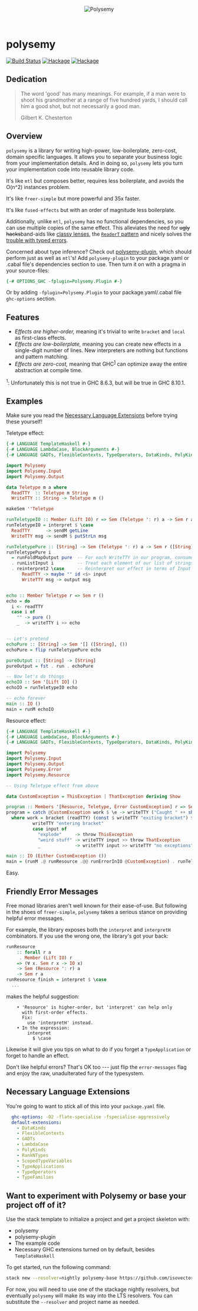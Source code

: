 <p align="center">
<img src="https://raw.githubusercontent.com/isovector/polysemy/master/polysemy.png" alt="Polysemy" title="Polysemy">
</p>

<p>&nbsp;</p>

# polysemy

[![Build Status](https://api.travis-ci.org/isovector/polysemy.svg?branch=master)](https://travis-ci.org/isovector/polysemy)
[![Hackage](https://img.shields.io/hackage/v/polysemy.svg?logo=haskell&label=polysemy)](https://hackage.haskell.org/package/polysemy)
[![Hackage](https://img.shields.io/hackage/v/polysemy-plugin.svg?logo=haskell&label=polysemy-plugin)](https://hackage.haskell.org/package/polysemy-plugin)

## Dedication

> The word 'good' has many meanings. For example, if a man were to shoot his
> grandmother at a range of five hundred yards, I should call him a good shot,
> but not necessarily a good man.
>
> Gilbert K. Chesterton


## Overview

`polysemy` is a library for writing high-power, low-boilerplate, zero-cost,
domain specific languages. It allows you to separate your business logic from
your implementation details. And in doing so, `polysemy` lets you turn your
implementation code into reusable library code.

It's like `mtl` but composes better, requires less boilerplate, and avoids the
O(n^2) instances problem.

It's like `freer-simple` but more powerful and 35x faster.

It's like `fused-effects` but with an order of magnitude less boilerplate.

Additionally, unlike `mtl`, `polysemy` has no functional dependencies, so you
can use multiple copies of the same effect. This alleviates the need for ~~ugly
hacks~~band-aids like [classy
lenses](http://hackage.haskell.org/package/lens-4.17.1/docs/Control-Lens-TH.html#v:makeClassy),
the [`ReaderT`
pattern](https://www.fpcomplete.com/blog/2017/06/readert-design-pattern) and
nicely solves the [trouble with typed
errors](https://www.parsonsmatt.org/2018/11/03/trouble_with_typed_errors.html).

Concerned about type inference? Check out
[polysemy-plugin](https://github.com/isovector/polysemy/tree/master/polysemy-plugin),
which should perform just as well as `mtl`'s! Add `polysemy-plugin` to your package.yaml
or .cabal file's dependencies section to use. Then turn it on with a pragma in your source-files:

```haskell
{-# OPTIONS_GHC -fplugin=Polysemy.Plugin #-}
```
Or by adding `-fplugin=Polysemy.Plugin` to your package.yaml/.cabal file `ghc-options` section.


## Features

* *Effects are higher-order,* meaning it's trivial to write `bracket` and `local`
    as first-class effects.
* *Effects are low-boilerplate,* meaning you can create new effects in a
    single-digit number of lines. New interpreters are nothing but functions and
    pattern matching.
* *Effects are zero-cost,* meaning that GHC<sup>[1](#fn1)</sup> can optimize
    away the entire abstraction at compile time.


<sup><a name="fn1">1</a></sup>: Unfortunately this is not true in GHC 8.6.3, but
will be true in GHC 8.10.1.


## Examples

Make sure you read the [Necessary Language
Extensions](https://github.com/isovector/polysemy#necessary-language-extensions)
before trying these yourself!

Teletype effect:

```haskell
{-# LANGUAGE TemplateHaskell #-}
{-# LANGUAGE LambdaCase, BlockArguments #-}
{-# LANGUAGE GADTs, FlexibleContexts, TypeOperators, DataKinds, PolyKinds #-}

import Polysemy
import Polysemy.Input
import Polysemy.Output

data Teletype m a where
  ReadTTY  :: Teletype m String
  WriteTTY :: String -> Teletype m ()

makeSem ''Teletype

runTeletypeIO :: Member (Lift IO) r => Sem (Teletype ': r) a -> Sem r a
runTeletypeIO = interpret $ \case
  ReadTTY      -> sendM getLine
  WriteTTY msg -> sendM $ putStrLn msg

runTeletypePure :: [String] -> Sem (Teletype ': r) a -> Sem r ([String], a)
runTeletypePure i
  = runFoldMapOutput pure  -- For each WriteTTY in our program, consume an output by appending it to the list in a ([String], a)
  . runListInput i         -- Treat each element of our list of strings as a line of input
  . reinterpret2 \case     -- Reinterpret our effect in terms of Input and Output
      ReadTTY -> maybe "" id <$> input
      WriteTTY msg -> output msg


echo :: Member Teletype r => Sem r ()
echo = do
  i <- readTTY
  case i of
    "" -> pure ()
    _  -> writeTTY i >> echo


-- Let's pretend
echoPure :: [String] -> Sem '[] ([String], ())
echoPure = flip runTeletypePure echo

pureOutput :: [String] -> [String]
pureOutput = fst . run . echoPure

-- Now let's do things
echoIO :: Sem '[Lift IO] ()
echoIO = runTeletypeIO echo

-- echo forever
main :: IO ()
main = runM echoIO
```


Resource effect:

```haskell
{-# LANGUAGE TemplateHaskell #-}
{-# LANGUAGE LambdaCase, BlockArguments #-}
{-# LANGUAGE GADTs, FlexibleContexts, TypeOperators, DataKinds, PolyKinds, TypeApplications #-}

import Polysemy
import Polysemy.Input
import Polysemy.Output
import Polysemy.Error
import Polysemy.Resource

-- Using Teletype effect from above

data CustomException = ThisException | ThatException deriving Show

program :: Members '[Resource, Teletype, Error CustomException] r => Sem r ()
program = catch @CustomException work $ \e -> writeTTY ("Caught " ++ show e)
  where work = bracket (readTTY) (const $ writeTTY "exiting bracket") $ \input -> do
          writeTTY "entering bracket"
          case input of
            "explode"     -> throw ThisException
            "weird stuff" -> writeTTY input >> throw ThatException
            _             -> writeTTY input >> writeTTY "no exceptions"

main :: IO (Either CustomException ())
main = (runM .@ runResource .@@ runErrorInIO @CustomException) . runTeletypeIO $ program
```

Easy.


## Friendly Error Messages

Free monad libraries aren't well known for their ease-of-use. But following in
the shoes of `freer-simple`, `polysemy` takes a serious stance on providing
helpful error messages.

For example, the library exposes both the `interpret` and `interpretH`
combinators. If you use the wrong one, the library's got your back:

```haskell
runResource
    :: forall r a
     . Member (Lift IO) r
    => (∀ x. Sem r x -> IO x)
    -> Sem (Resource ': r) a
    -> Sem r a
runResource finish = interpret $ \case
  ...
```

makes the helpful suggestion:

```
    • 'Resource' is higher-order, but 'interpret' can help only
      with first-order effects.
      Fix:
        use 'interpretH' instead.
    • In the expression:
        interpret
          $ \case
```

Likewise it will give you tips on what to do if you forget a `TypeApplication`
or forget to handle an effect.

Don't like helpful errors? That's OK too --- just flip the `error-messages` flag
and enjoy the raw, unadulterated fury of the typesystem.

## Necessary Language Extensions

You're going to want to stick all of this into your `package.yaml` file.

```yaml
  ghc-options: -O2 -flate-specialise -fspecialise-aggressively
  default-extensions:
    - DataKinds
    - FlexibleContexts
    - GADTs
    - LambdaCase
    - PolyKinds
    - RankNTypes
    - ScopedTypeVariables
    - TypeApplications
    - TypeOperators
    - TypeFamilies
```

## Want to experiment with Polysemy or base your project off of it?

Use the stack template to initialize a project and get a project skeleton with:
 * polysemy
 * polysemy-plugin
 * The example code
 * Necessary GHC extensions turned on by default, besides `TemplateHaskell`

To get started, run the following command:

```sh
stack new --resolver=nightly polysemy-base https://github.com/isovector/polysemy/raw/master/polysemy-template.hsfiles
```
For now, you will need to use one of the stackage nightly resolvers, but eventually `polysemy` will make its way
into the LTS resolvers. You can substitute the `--resolver` and project name as needed.
